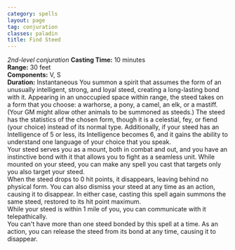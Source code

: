 ```yaml
---
category: spells
layout: page
tag: conjuration
classes: paladin
title: Find Steed 
---
```

_2nd-level conjuration_ 
**Casting Time:** 10 minutes    
**Range:** 30 feet    
**Components:** V, S    
**Duration:** Instantaneous 
You summon a spirit that assumes the form of an unusually intelligent, strong, and loyal steed, creating a long-lasting bond with it. Appearing in an unoccupied space within range, the steed takes on a form that you choose: a warhorse, a pony, a camel, an elk, or a mastiff. (Your GM might allow other animals to be summoned as steeds.) The steed has the statistics of the chosen form, though it is a celestial, fey, or fiend (your choice) instead of its normal type. Additionally, if your steed has an Intelligence of 5 or less, its Intelligence becomes 6, and it gains the ability to understand one language of your choice that you speak.    
Your steed serves you as a mount, both in combat and out, and you have an instinctive bond with it that allows you to fight as a seamless unit. While mounted on your steed, you can make any spell you cast that targets only you also target your steed.    
When the steed drops to 0 hit points, it disappears, leaving behind no physical form. You can also dismiss your steed at any time as an action, causing it to disappear. In either case, casting this spell again summons the same steed, restored to its hit point maximum.    
While your steed is within 1 mile of you, you can communicate with it telepathically.    
You can't have more than one steed bonded by this spell at a time. As an action, you can release the steed from its bond at any time, causing it to disappear. 